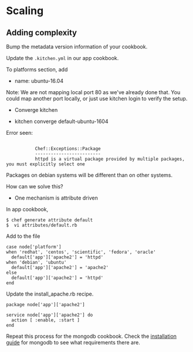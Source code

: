 #  Scaling

## Adding complexity

Bump the metadata version information of your cookbook. 

Update the `.kitchen.yml` in our app cookbook. 

To platforms section, add 

  - name: ubuntu-16.04

Note: We are not mapping local port 80 as we've already done that. You could map another port locally, or just use kitchen login to verify the setup.

* Converge kitchen

* kitchen converge default-ubuntu-1604

Error seen:

```

           Chef::Exceptions::Package
           -------------------------
           httpd is a virtual package provided by multiple packages, you must explicitly select one
```

Packages on debian systems will be different than on other systems.

How can we solve this?

* One mechanism is attribute driven

In app cookbook, 

```
$ chef generate attribute default
$  vi attributes/default.rb
```

Add to the file

```
case node['platform']
when 'redhat', 'centos', 'scientific', 'fedora', 'oracle'
  default['app']['apache2'] = 'httpd'
when 'debian', 'ubuntu'
  default['app']['apache2'] = 'apache2'
else
  default['app']['apache2'] = 'httpd'
end
```

Update the install_apache.rb recipe.

```
package node['app']['apache2']

service node['app']['apache2'] do
  action [ :enable, :start ]
end
```

Repeat this process for the mongodb cookbook. Check the [installation guide](https://docs.mongodb.com/manual/tutorial/install-mongodb-on-ubuntu/) for mongodb to see what requirements there are.



